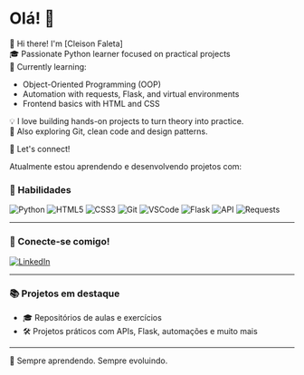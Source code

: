# Olá! 👋

👋 Hi there! I'm [Cleison Faleta]  
🎓 Passionate Python learner focused on practical projects  
🚀 Currently learning:  
  - Object-Oriented Programming (OOP)  
  - Automation with requests, Flask, and virtual environments  
  - Frontend basics with HTML and CSS  

💡 I love building hands-on projects to turn theory into practice.  
📘 Also exploring Git, clean code and design patterns.  


💬 Let's connect!
  
Atualmente estou aprendendo e desenvolvendo projetos com:

### 🚀 Habilidades
![Python](https://img.shields.io/badge/Python-3776AB?style=for-the-badge&logo=python&logoColor=white)
![HTML5](https://img.shields.io/badge/HTML5-E34F26?style=for-the-badge&logo=html5&logoColor=white)
![CSS3](https://img.shields.io/badge/CSS3-1572B6?style=for-the-badge&logo=css3&logoColor=white)
![Git](https://img.shields.io/badge/Git-F05032?style=for-the-badge&logo=git&logoColor=white)
![VSCode](https://img.shields.io/badge/VSCode-007ACC?style=for-the-badge&logo=visual-studio-code&logoColor=white)
![Flask](https://img.shields.io/badge/Flask-000000?style=for-the-badge&logo=flask&logoColor=white)
![API](https://img.shields.io/badge/API-FF6F00?style=for-the-badge)
![Requests](https://img.shields.io/badge/Requests-HTTP-003366?style=for-the-badge&logo=python&logoColor=white)

---

### 🔗 Conecte-se comigo!
[![LinkedIn](https://img.shields.io/badge/LinkedIn-0077B5?style=for-the-badge&logo=linkedin&logoColor=white)](https://www.linkedin.com/in/cleison-faleta-459076372/)

---

### 📚 Projetos em destaque
- 🎓 Repositórios de aulas e exercícios
- 🛠 Projetos práticos com APIs, Flask, automações e muito mais

---

🧠 Sempre aprendendo. Sempre evoluindo.


<!---
CleisonF/CleisonF is a ✨ special ✨ repository because its `README.md` (this file) appears on your GitHub profile.
You can click the Preview link to take a look at your changes.
--->
